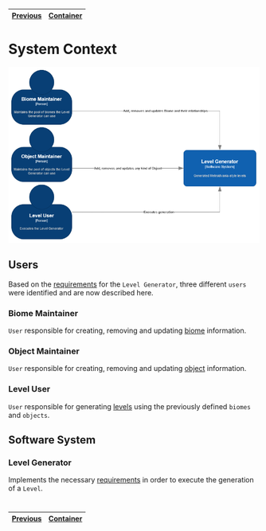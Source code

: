 | [Previous](README.md) | [Container](container.md) |
| --------------------- | ------------------------- |

# System Context

![System Context](diagrams/imgs/system-context.png)

## Users

Based on the [requirements](../requirements/README.md) for the `Level Generator`, three different `users` were identified and are now described here.

### Biome Maintainer

`User` responsible for creating, removing and updating [biome](../requirements/definitions/biome_definition.md) information.

### Object Maintainer

`User` responsible for creating, removing and updating [object](../requirements/definitions/object_definition.md) information.

### Level User

`User` responsible for generating [levels](../requirements/definitions/level_definition.md) using the previously defined `biomes` and `objects`.

## Software System

### Level Generator

Implements the necessary [requirements](../requirements/README.md) in order to execute the generation of a `Level`.

#

| [Previous](README.md) | [Container](container.md) |
| --------------------- | ------------------------- |
